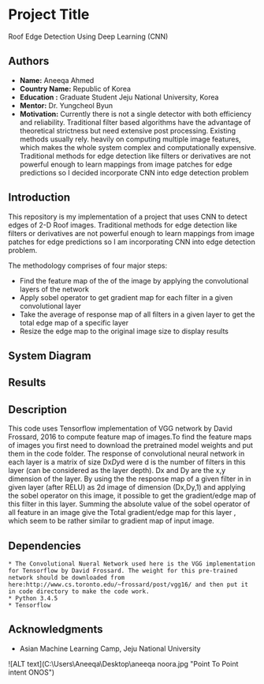 # Project Title
Roof Edge Detection Using Deep Learning (CNN)

## Authors
* **Name:** Aneeqa Ahmed
* **Country Name:** Republic of Korea
* **Education :** Graduate Student Jeju National University, Korea
* **Mentor:** Dr. Yungcheol Byun
* **Motivation:** Currently there is not a single detector with both efficiency and reliability. Traditional filter based algorithms have the advantage of theoretical strictness but need extensive post processing. Existing methods usually rely. heavily on computing multiple image features, which makes the whole system complex and computationally expensive. Traditional methods for edge detection like filters or derivatives are not powerful enough to learn mappings from image patches for edge predictions so I decided incorporate CNN into edge detection problem

## Introduction

This repository is my implementation of a project that uses CNN to detect edges of 2-D Roof images.
Traditional methods for edge detection like filters or derivatives are not powerful enough to learn mappings from image patches for edge predictions so I am incorporating CNN into edge detection problem.

The methodology comprises of four major steps:
* Find the feature map of the of the image by applying the convolutional layers of the network 
* Apply sobel operator to  get gradient map for each filter in a given convolutional layer
* Take the average of response map of all filters in a given layer to get the total edge map of a specific layer
* Resize the edge map to the original image size to display results

## System Diagram

## Results

## Description

This code uses Tensorflow implementation of VGG network by David Frossard, 2016 to compute feature map of images.To find the feature maps of images you first need to download the pretrained model weights and put them in the code folder. The response of convolutional neural network in each layer is a matrix of size Dx*Dy*d were d is the number of filters in this layer (can be considered as the layer depth). Dx and Dy are the x,y dimension of the layer. By using the the response map of a given filter in in given layer (after RELU) as 2d image of dimension (Dx,Dy,1) and applying the sobel operator on this image, it possible to get the gradient/edge map of this filter in this layer. Summing the absolute value of the sobel operator of all feature in an image give the Total gradient/edge map for this layer , which seem to be rather similar to gradient map of input image.

## Dependencies 
```
* The Convolutional Nueral Network used here is the VGG implementation for Tensorflow by David Frossard. The weight for this pre-trained network should be downloaded from here:http://www.cs.toronto.edu/~frossard/post/vgg16/ and then put it in code directory to make the code work.
* Python 3.4.5 
* Tensorflow
```


## Acknowledgments

* Asian Machine Learning Camp, Jeju National University


![ALT text](C:\Users\Aneeqa\Desktop\aneeqa noora.jpg "Point To Point intent ONOS") 

